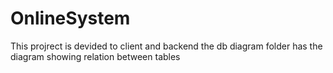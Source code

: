 # OnlineSystem

This projrect is devided to client and backend
the db diagram folder has the diagram showing relation between tables
